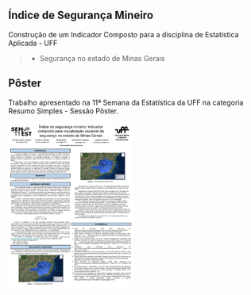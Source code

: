 ## Índice de Segurança Mineiro

Construção de um Indicador Composto para a disciplina de Estatística Aplicada - UFF

>- Segurança no estado de Minas Gerais

## Pôster

Trabalho apresentado na 11ª Semana da Estatística da UFF na categoria Resumo Simples - Sessão Pôster.

<a href="http://rpubs.com/luizfcp/poster_ism">
<img src="img/poster.jpg" width="50%" height="50%"/>
</a>
